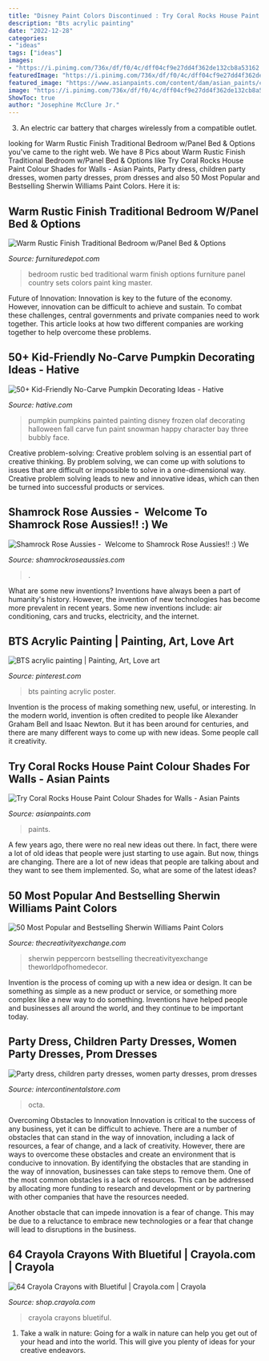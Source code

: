 ```yaml
---
title: "Disney Paint Colors Discontinued : Try Coral Rocks House Paint Colour Shades For Walls"
description: "Bts acrylic painting"
date: "2022-12-28"
categories:
- "ideas"
tags: ["ideas"]
images:
- "https://i.pinimg.com/736x/df/f0/4c/dff04cf9e27dd4f362de132cb8a53162.jpg"
featuredImage: "https://i.pinimg.com/736x/df/f0/4c/dff04cf9e27dd4f362de132cb8a53162.jpg"
featured_image: "https://www.asianpaints.com/content/dam/asian_paints/colours/room-shots/reds-oranges-colour-shade-asian-paints-8019.jpg"
image: "https://i.pinimg.com/736x/df/f0/4c/dff04cf9e27dd4f362de132cb8a53162.jpg"
ShowToc: true
author: "Josephine McClure Jr."
---
```



3. An electric car battery that charges wirelessly from a compatible outlet. 

	

		
looking for Warm Rustic Finish Traditional Bedroom w/Panel Bed &amp; Options you've came to the right web. We have 8 Pics about Warm Rustic Finish Traditional Bedroom w/Panel Bed &amp; Options like Try Coral Rocks House Paint Colour Shades for Walls - Asian Paints, Party dress, children party dresses, women party dresses, prom dresses and also 50 Most Popular and Bestselling Sherwin Williams Paint Colors. Here it is:
		
    
## Warm Rustic Finish Traditional Bedroom W/Panel Bed &amp; Options

<img loading=lazy src="http://www.furnituredepot.com/cachedimages/8/86069cd9b0e84d940d541aae7ae53e54.image.1000x662.jpg" onerror="this.onerror=null;this.src='https://tse3.mm.bing.net/th?id=OIP.B8gwjUoj54MkcHusmEtqIAHaE5&amp;pid=15.1';" alt="Warm Rustic Finish Traditional Bedroom w/Panel Bed &amp; Options">

_Source: furnituredepot.com_

>bedroom rustic bed traditional warm finish options furniture panel country sets colors paint king master. 

	

Future of Innovation:
Innovation is key to the future of the economy. However, innovation can be difficult to achieve and sustain. To combat these challenges, central governments and private companies need to work together. This article looks at how two different companies are working together to help overcome these problems.

    
## 50+ Kid-Friendly No-Carve Pumpkin Decorating Ideas - Hative

<img loading=lazy src="https://hative.com/wp-content/uploads/2016/09/no-carve-pumpkin-kids/40-no-carve-pumpkin-decorating.jpg" onerror="this.onerror=null;this.src='https://tse4.mm.bing.net/th?id=OIP.OGGvLxyfVaAKeh_J-YuK6gHaLG&amp;pid=15.1';" alt="50+ Kid-Friendly No-Carve Pumpkin Decorating Ideas - Hative">

_Source: hative.com_

>pumpkin pumpkins painted painting disney frozen olaf decorating halloween fall carve fun paint snowman happy character bay three bubbly face. 

	

Creative problem-solving:
Creative problem solving is an essential part of creative thinking. By problem solving, we can come up with solutions to issues that are difficult or impossible to solve in a one-dimensional way. Creative problem solving leads to new and innovative ideas, which can then be turned into successful products or services.

    
## Shamrock Rose Aussies - ﻿﻿﻿ Welcome To Shamrock Rose Aussies!! :) We

<img loading=lazy src="http://shamrockroseaussies.com/yahoo_site_admin/assets/images/DSC_0131.262172613_std.JPG" onerror="this.onerror=null;this.src='https://tse2.mm.bing.net/th?id=OIP.FA26ASpfj6MQy1hfWiuc9wHaE-&amp;pid=15.1';" alt="Shamrock Rose Aussies - ﻿﻿﻿ Welcome to Shamrock Rose Aussies!! :) We">

_Source: shamrockroseaussies.com_

>. 

	

What are some new inventions?
Inventions have always been a part of humanity's history. However, the invention of new technologies has become more prevalent in recent years. Some new inventions include: air conditioning, cars and trucks, electricity, and the internet.

    
## BTS Acrylic Painting | Painting, Art, Love Art

<img loading=lazy src="https://i.pinimg.com/736x/df/f0/4c/dff04cf9e27dd4f362de132cb8a53162.jpg" onerror="this.onerror=null;this.src='https://tse1.mm.bing.net/th?id=OIP.rBSEXFA4A7mpdr7aoCQ0-gHaLC&amp;pid=15.1';" alt="BTS acrylic painting | Painting, Art, Love art">

_Source: pinterest.com_

>bts painting acrylic poster. 

	

Invention is the process of making something new, useful, or interesting. In the modern world, invention is often credited to people like Alexander Graham Bell and Isaac Newton. But it has been around for centuries, and there are many different ways to come up with new ideas. Some people call it creativity.

    
## Try Coral Rocks House Paint Colour Shades For Walls - Asian Paints

<img loading=lazy src="https://www.asianpaints.com/content/dam/asian_paints/colours/room-shots/reds-oranges-colour-shade-asian-paints-8019.jpg" onerror="this.onerror=null;this.src='https://tse1.mm.bing.net/th?id=OIP.z_njQmUoBejNsHGd6FBIsgHaFq&amp;pid=15.1';" alt="Try Coral Rocks House Paint Colour Shades for Walls - Asian Paints">

_Source: asianpaints.com_

>paints. 

	

A few years ago, there were no real new ideas out there. In fact, there were a lot of old ideas that people were just starting to use again. But now, things are changing. There are a lot of new ideas that people are talking about and they want to see them implemented. So, what are some of the latest ideas?

    
## 50 Most Popular And Bestselling Sherwin Williams Paint Colors

<img loading=lazy src="https://www.thecreativityexchange.com/wp-content/uploads/2019/09/016A6345.jpg" onerror="this.onerror=null;this.src='https://tse3.mm.bing.net/th?id=OIP.fnfYKRE2PrzP1xNX_MRfzgHaLH&amp;pid=15.1';" alt="50 Most Popular and Bestselling Sherwin Williams Paint Colors">

_Source: thecreativityexchange.com_

>sherwin peppercorn bestselling thecreativityexchange theworldpofhomedecor. 

	

Invention is the process of coming up with a new idea or design. It can be something as simple as a new product or service, or something more complex like a new way to do something. Inventions have helped people and businesses all around the world, and they continue to be important today.

    
## Party Dress, Children Party Dresses, Women Party Dresses, Prom Dresses

<img loading=lazy src="https://ae01.alicdn.com/kf/HTB10QTrVQvoK1RjSZFwq6AiCFXaa.jpg" onerror="this.onerror=null;this.src='https://tse2.mm.bing.net/th?id=OIP.GnnnMtVLYtAWF7z76Il2sgHaKd&amp;pid=15.1';" alt="Party dress, children party dresses, women party dresses, prom dresses">

_Source: intercontinentalstore.com_

>octa. 

	

Overcoming Obstacles to Innovation
Innovation is critical to the success of any business, yet it can be difficult to achieve. There are a number of obstacles that can stand in the way of innovation, including a lack of resources, a fear of change, and a lack of creativity. However, there are ways to overcome these obstacles and create an environment that is conducive to innovation.
By identifying the obstacles that are standing in the way of innovation, businesses can take steps to remove them. One of the most common obstacles is a lack of resources. This can be addressed by allocating more funding to research and development or by partnering with other companies that have the resources needed.

Another obstacle that can impede innovation is a fear of change. This may be due to a reluctance to embrace new technologies or a fear that change will lead to disruptions in the business.

    
## 64 Crayola Crayons With Bluetiful | Crayola.com | Crayola

<img loading=lazy src="https://shop.crayola.com/on/demandware.static/-/Sites-crayola-storefront/default/dw86c69798/images/52-0064-0-233_64ct_Crayons_New-Bluetiful_tag.jpg" onerror="this.onerror=null;this.src='https://tse2.mm.bing.net/th?id=OIP.F0Zeyq4RBkvIUDkZfkpnhgHaGq&amp;pid=15.1';" alt="64 Crayola Crayons with Bluetiful | Crayola.com | Crayola">

_Source: shop.crayola.com_

>crayola crayons bluetiful. 

	

1) Take a walk in nature: Going for a walk in nature can help you get out of your head and into the world. This will give you plenty of ideas for your creative endeavors.

